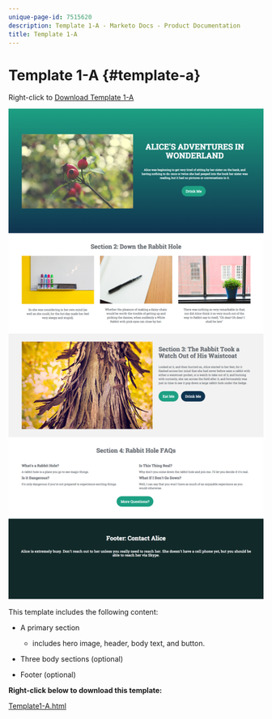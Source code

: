 ```yaml
---
unique-page-id: 7515620
description: Template 1-A - Marketo Docs - Product Documentation
title: Template 1-A
---
```


# Template 1-A {#template-a}

Right-click to [Download Template 1-A](https://docs.marketo.com/download/attachments/7515620/Template1-A.html?version=3&modificationDate=1432834576000&api=v2)

![](assets/image2015-5-28-10-3a1-3a40.png)

This template includes the following content:

* A primary section

    * includes hero image, header, body text, and button.

* Three body sections (optional)
* Footer (optional)

**Right-click below to download this template:**

[Template1-A.html](https://docs.marketo.com/download/attachments/7515620/Template1-A.html?version=3&modificationDate=1432834576000&api=v2)
